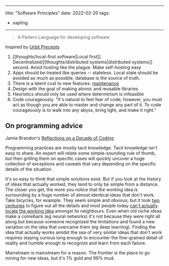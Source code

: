 
---
title: "Software Principles"
date: 2022-02-20
tags:
- sapling
---

> A Pattern Language for developing software

Inspired by [Urbit Precepts](https://urbit.org/docs/development/precepts)

1. [[thoughts/local-first software|Local first]]. Decentralized/[[thoughts/distributed systems|distributed systems]] second. Avoid hosting like the plague. Make self-hosting easy
2. Apps should be treated like queries -- stateless. Local state should be avoided as much as possible, database is the source of truth.
3. There is a latent cost to new features: [maintenance](thoughts/maintenance.md)
4. Design with the goal of making atomic and reusable libraries
5. Heuristics should only be used where determinism is infeasible
6. Code courageously. "It's natural to feel fear of code; however, you must act as though you are able to master and change any part of it. To code courageously is to walk into any abyss, bring light, and make it right."

## On programming advice
Jamie Brandon's [Reflections on a Decade of Coding](https://www.scattered-thoughts.net/writing/reflections-on-a-decade-of-coding)

Programming practices are mostly tacit knowledge. Tacit knowledge isn't easy to share. An expert will relate some simple-sounding rule of thumb, but then grilling them on specific cases will quickly uncover a huge collection of exceptions and caveats that vary depending on the specific details of the situation.

It's so easy to think that simple solutions exist. But if you look at the history of ideas that actually worked, they tend to only be simple from a distance. The closer you get, the more you notice that the working idea is surrounding by a huge number of almost identical ideas that don't work. Take bicycles, for example. They seem simple and obvious, but it took [two centuries](https://en.wikipedia.org/wiki/History_of_the_bicycle) to figure out all the details and most people today [can't actually locate the working idea](https://link.springer.com/content/pdf/10.3758/BF03195929.pdf) amongst its neighbours. Even when old niche ideas make a comeback (eg neural networks) it's not because they were right all along but because someone recognized the limitations and found a new variation on the idea that overcame them (eg deep learning). Finding the idea that actually works amidst the sea of very similar ideas that don't work requires staying curious long enough to encounter the fine-grained detail of reality and humble enough to recognize and learn from each failure.

Mainstream is mainstream for a reason. The frontier is the place to go mining for new ideas, but it's 1% gold and 99% mud.